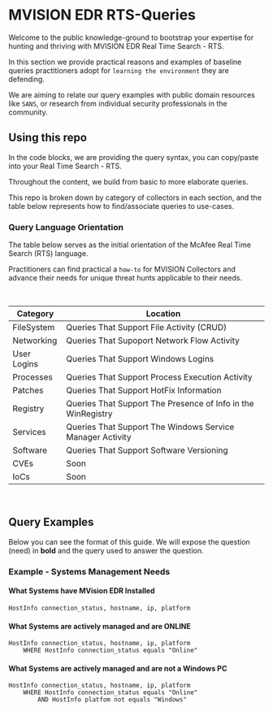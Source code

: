 # MVISION EDR RTS-Queries

Welcome to the public knowledge-ground to bootstrap your expertise for hunting and thriving with MVISION EDR Real Time Search - RTS.

In this section we provide practical reasons and examples of baseline queries practitioners adopt for `learning the environment` they are defending.

We are aiming to relate our query examples with public domain resources like `SANS`, or research from individual security professionals in the community.

## Using this repo
In the code blocks, we are providing the query syntax, you can copy/paste into your Real Time Search - RTS.

Throughout the content, we build from basic to more elaborate queries.

This repo is broken down by category of collectors in each section, and the table below represents how to find/associate queries to use-cases.


### **Query Language Orientation**
The table below serves as the initial orientation of the McAfee Real Time Search (RTS) language.

Practitioners can find practical a `how-to` for MVISION Collectors and advance their needs for unique threat hunts applicable to their needs.

<br />

Category|Location|
--------|--------|
FileSystem | Queries That Support File Activity (CRUD)|
Networking | Queries That Supoport Network Flow Activity|
User Logins | Queries That Support Windows Logins|
Processes | Queries That Support Process Execution Activity|
Patches | Queries That Support HotFix Information|
Registry| Queries That Support The Presence of Info in the WinRegistry|
Services| Queries That Support The Windows Service Manager Activity|
Software| Queries That Support Software Versioning|
CVEs | Soon |
IoCs | Soon|


<br />

## Query Examples
Below you can see the format of this guide.  We will expose the question (need) in **bold** and the query used to answer the question.

### Example - Systems Management Needs

#### What Systems have MVision EDR Installed

```
HostInfo connection_status, hostname, ip, platform
```

#### What Systems are actively managed and are ONLINE

```
HostInfo connection_status, hostname, ip, platform
    WHERE HostInfo connection_status equals "Online"
```

#### What Systems are actively managed and are not a Windows PC

```
HostInfo connection_status, hostname, ip, platform
    WHERE HostInfo connection_status equals "Online"
        AND HostInfo platfom not equals "Windows"
```

